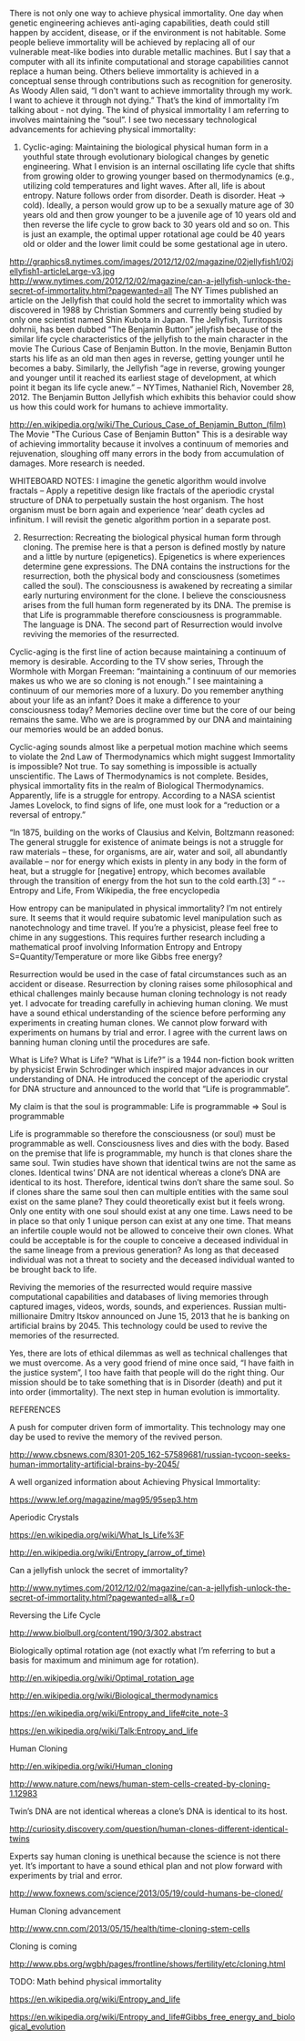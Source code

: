 There is not only one way to achieve physical immortality.   One day when genetic engineering achieves anti-aging capabilities, death could still happen by accident, disease, or if the environment is not habitable.  Some people believe immortality will be achieved by replacing all of our vulnerable meat-like bodies into durable metallic machines.  But I say that a computer with all its infinite computational and storage capabilities cannot replace a human being.  Others believe immortality is achieved in a conceptual sense through contributions such as recognition for generosity.  As Woody Allen said, “I don't want to achieve immortality through my work. I want to achieve it through not dying.”  That’s the kind of immortality I’m talking about - not dying.  The kind of physical immortality I am referring to involves maintaining the “soul”.  I see two necessary technological advancements for achieving physical immortality:

1.  Cyclic-aging: Maintaining the biological physical human form in a youthful state through evolutionary biological changes by genetic engineering.  What I envision is an internal oscillating life cycle that shifts from growing older to growing younger based on thermodynamics (e.g., utilizing cold temperatures and light waves.  After all, life is about entropy.  Nature follows order from disorder.  Death is disorder.  Heat -> cold).  Ideally, a person would grow up to be a sexually mature age of 30 years old and then grow younger to be a juvenile age of 10 years old and then reverse the life cycle to grow back to 30 years old and so on.  This is just an example, the optimal upper rotational age could be 40 years old or older and the lower limit could be some gestational age in utero.



http://graphics8.nytimes.com/images/2012/12/02/magazine/02jellyfish1/02jellyfish1-articleLarge-v3.jpg
http://www.nytimes.com/2012/12/02/magazine/can-a-jellyfish-unlock-the-secret-of-immortality.html?pagewanted=all
The NY Times published an article on the Jellyfish that could hold the secret to immortality which was discovered in 1988 by Christian Sommers and currently being studied by only one scientist named Shin Kubota in Japan.  The Jellyfish, Turritopsis dohrnii, has been dubbed “The Benjamin Button” jellyfish because of the similar life cycle characteristics of the jellyfish to the main character in the movie The Curious Case of Benjamin Button.  In the movie, Benjamin Button starts his life as an old man then ages in reverse, getting younger until he becomes a baby.  Similarly, the Jellyfish “age in reverse, growing younger and younger until it reached its earliest stage of development, at which point it began its life cycle anew.” – NYTimes, Nathaniel Rich, November 28, 2012.  The Benjamin Button Jellyfish which exhibits this behavior could show us how this could work for humans to achieve immortality.

http://en.wikipedia.org/wiki/The_Curious_Case_of_Benjamin_Button_(film)
The Movie "The Curious Case of Benjamin Button"
This is a desirable way of achieving immortality because it involves a continuum of memories and rejuvenation, sloughing off many errors in the body from accumulation of damages.  More research is needed.

WHITEBOARD NOTES: I imagine the genetic algorithm would involve fractals – Apply a repetitive design like fractals of the aperiodic crystal structure of DNA to perpetually sustain the host organism.  The host organism must be born again and experience ‘near’ death cycles ad infinitum.  I will revisit the genetic algorithm portion in a separate post.

2.  Resurrection: Recreating the biological physical human form through cloning.  The premise here is that a person is defined mostly by nature and a little by nurture (epigenetics).  Epigenetics is where experiences determine gene expressions.  The DNA contains the instructions for the resurrection, both the physical body and consciousness (sometimes called the soul).  The consciousness is awakened by recreating a similar early nurturing environment for the clone.  I believe the consciousness arises from the full human form regenerated by its DNA.  The premise is that Life is programmable therefore consciousness is programmable.  The language is DNA.  The second part of Resurrection would involve reviving the memories of the resurrected.

Cyclic-aging is the first line of action because maintaining a continuum of memory is desirable.  According to the TV show series, Through the Wormhole with Morgan Freeman: “maintaining a continuum of our memories makes us who we are so cloning is not enough.”  I see maintaining a continuum of our memories more of a luxury.  Do you remember anything about your life as an infant?  Does it make a difference to your consciousness today?  Memories decline over time but the core of our being remains the same.  Who we are is programmed by our DNA and maintaining our memories would be an added bonus.

Cyclic-aging sounds almost like a perpetual motion machine which seems to violate the 2nd Law of Thermodynamics which might suggest Immortality is impossible?  Not true.  To say something is impossible is actually unscientific.  The Laws of Thermodynamics is not complete.  Besides, physical immortality fits in the realm of Biological Thermodynamics.  Apparently, life is a struggle for entropy.  According to a NASA scientist James Lovelock, to find signs of life, one must look for a “reduction or a reversal of entropy.”

“In 1875, building on the works of Clausius and Kelvin, Boltzmann reasoned:  The general struggle for existence of animate beings is not a struggle for raw materials – these, for organisms, are air, water and soil, all abundantly available – nor for energy which exists in plenty in any body in the form of heat, but a struggle for [negative] entropy, which becomes available through the transition of energy from the hot sun to the cold earth.[3] “  -- Entropy and Life, From Wikipedia, the free encyclopedia

How entropy can be manipulated in physical immortality? I’m not entirely sure.  It seems that it would require subatomic level manipulation such as nanotechnology and time travel.  If you’re a physicist, please feel free to chime in any suggestions.  This requires further research including a mathematical proof involving Information Entropy and Entropy S=Quantity/Temperature or more like Gibbs free energy?

Resurrection would be used in the case of fatal circumstances such as an accident or disease.  Resurrection by cloning raises some philosophical and ethical challenges mainly because human cloning technology is not ready yet.  I advocate for treading carefully in achieving human cloning.  We must have a sound ethical understanding of the science before performing any experiments in creating human clones.  We cannot plow forward with experiments on humans by trial and error.  I agree with the current laws on banning human cloning until the procedures are safe.

What is Life?
What is Life?
“What is Life?” is a 1944 non-fiction book written by physicist Erwin Schrodinger which inspired major advances in our understanding of DNA.  He introduced the concept of the aperiodic crystal for DNA structure and announced to the world that “Life is programmable”.

My claim is that the soul is programmable:  Life is programmable  =>  Soul is programmable

Life is programmable so therefore the consciousness (or soul) must be programmable as well.   Consciousness lives and dies with the body.  Based on the premise that life is programmable, my hunch is that clones share the same soul.  Twin studies have shown that identical twins are not the same as clones.  Identical twins’ DNA are not identical whereas a clone’s DNA are identical to its host.  Therefore, identical twins don’t share the same soul.  So if clones share the same soul then can multiple entities with the same soul exist on the same plane?  They could theoretically exist but it feels wrong.  Only one entity with one soul should exist at any one time.  Laws need to be in place so that only 1 unique person can exist at any one time.  That means an infertile couple would not be allowed to conceive their own clones.  What could be acceptable is for the couple to conceive a deceased individual in the same lineage from a previous generation?  As long as that deceased individual was not a threat to society and the deceased individual wanted to be brought back to life.

Reviving the memories of the resurrected would require massive computational capabilities and databases of living memories through captured images, videos, words, sounds, and experiences.  Russian multi-millionaire Dmitry Itskov announced on June 15, 2013 that he is banking on artificial brains by 2045.  This technology could be used to revive the memories of the resurrected.

Yes, there are lots of ethical dilemmas as well as technical challenges that we must overcome.  As a very good friend of mine once said, “I have faith in the justice system”, I too have faith that people will do the right thing.  Our mission should be to take something that is in Disorder (death) and put it into order (immortality).  The next step in human evolution is immortality.







REFERENCES



A push for computer driven form of immortality.  This technology may one day be used to revive the memory of the revived person.

http://www.cbsnews.com/8301-205_162-57589681/russian-tycoon-seeks-human-immortality-artificial-brains-by-2045/



A well organized information about Achieving Physical Immortality:

https://www.lef.org/magazine/mag95/95sep3.htm





Aperiodic Crystals

https://en.wikipedia.org/wiki/What_Is_Life%3F



http://en.wikipedia.org/wiki/Entropy_(arrow_of_time)



Can a jellyfish unlock the secret of immortality?

http://www.nytimes.com/2012/12/02/magazine/can-a-jellyfish-unlock-the-secret-of-immortality.html?pagewanted=all&_r=0



Reversing the Life Cycle

http://www.biolbull.org/content/190/3/302.abstract



Biologically optimal rotation age (not exactly what I’m referring to but a basis for maximum and minimum age for rotation).

http://en.wikipedia.org/wiki/Optimal_rotation_age



http://en.wikipedia.org/wiki/Biological_thermodynamics

https://en.wikipedia.org/wiki/Entropy_and_life#cite_note-3

https://en.wikipedia.org/wiki/Talk:Entropy_and_life

Human Cloning

http://en.wikipedia.org/wiki/Human_cloning

http://www.nature.com/news/human-stem-cells-created-by-cloning-1.12983



Twin’s DNA are not identical whereas a clone’s DNA is identical to its host.

http://curiosity.discovery.com/question/human-clones-different-identical-twins



Experts say human cloning is unethical because the science is not there yet.  It’s important to have a sound ethical plan and not plow forward with experiments by trial and error.

http://www.foxnews.com/science/2013/05/19/could-humans-be-cloned/



Human Cloning advancement

http://www.cnn.com/2013/05/15/health/time-cloning-stem-cells



Cloning is coming

http://www.pbs.org/wgbh/pages/frontline/shows/fertility/etc/cloning.html



TODO: Math behind physical immortality

https://en.wikipedia.org/wiki/Entropy_and_life

https://en.wikipedia.org/wiki/Entropy_and_life#Gibbs_free_energy_and_biological_evolution
